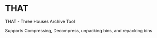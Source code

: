 # THAT
THAT - Three Houses Archive Tool

Supports Compressing, Decompress, unpacking bins, and repacking bins